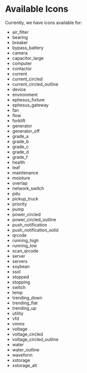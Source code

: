# Available Icons
Currently, we have icons available for:
* air_filter
* bearing
* breaker
* bypass_battery
* camera
* capacitor_large
* computer
* contactor
* current
* current_circled
* current_circled_outline
* device
* environment
* ephesus_fixture
* ephesus_gateway
* fan
* flow
* forklift
* generator
* generator_off
* grade_a
* grade_b
* grade_c
* grade_d
* grade_f
* health
* leaf
* maintenance
* moisture
* overlap
* network_switch
* pdu
* pickup_truck
* priority
* pump
* power_circled
* power_circled_outline
* push_notification
* push_notification_solid
* qrcode
* running_high
* running_low
* scan_qrcode
* server
* servers
* soybean
* ssol
* stopped
* stopping
* switch
* temp
* trending_down
* trending_flat
* trending_up
* utility
* vfd
* vmms
* voltage
* voltage_circled
* voltage_circled_outline
* water
* water_outline
* waveform
* xstorage
* xstorage_alt
